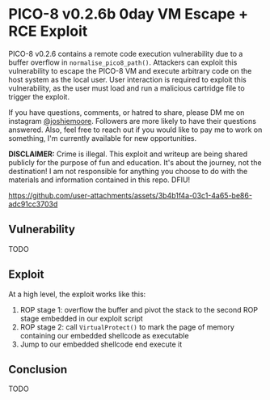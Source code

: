 # PICO-8 v0.2.6b 0day VM Escape + RCE Exploit

PICO-8 v0.2.6 contains a remote code execution vulnerability due to a buffer overflow in `normalise_pico8_path()`. Attackers
can exploit this vulnerability to escape the PICO-8 VM and execute arbitrary code on the host system as the local user. User
interaction is required to exploit this vulnerability, as the user must load and run a malicious cartridge file to trigger
the exploit.

If you have questions, comments, or hatred to share, please DM me on instagram [@joshiemoore](https://instagram.com/joshiemoore).
Followers are more likely to have their questions answered. Also, feel free to reach out if you would like to pay me to work
on something, I'm currently available for new opportunities. 

**DISCLAIMER:** Crime is illegal. This exploit and writeup are being shared publicly for the purpose of fun and education.
It's about the journey, not the destination! I am not responsible for anything you choose to do with the materials and
information contained in this repo. DFIU!

https://github.com/user-attachments/assets/3b4b1f4a-03c1-4a65-be86-adc91cc3703d

## Vulnerability
TODO

## Exploit
At a high level, the exploit works like this:
1. ROP stage 1: overflow the buffer and pivot the stack to the second ROP stage embedded in our exploit script
2. ROP stage 2: call `VirtualProtect()` to mark the page of memory containing our embedded shellcode as executable
3. Jump to our embedded shellcode end execute it

## Conclusion
TODO

